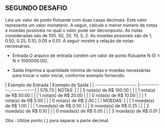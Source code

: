 ## SEGUNDO DESAFIO

Leia um valor de ponto flutuante com duas casas decimais. Este valor representa um valor
monetário. A seguir, calcule o menor número de notas e moedas possíveis no qual o valor
pode ser decomposto. As notas consideradas são de 100, 50, 20, 10, 5, 2. As moedas
possíveis são de 1, 0.50, 0.25, 0.10, 0.05 e 0.01. A seguir mostre a relação de notas
necessárias.

- Entrada
O arquivo de entrada contém um valor de ponto flutuante N (0 ≤ N ≤ 1000000.00).

- Saída
Imprima a quantidade mínima de notas e moedas necessárias para trocar o valor inicial,
conforme exemplo fornecido.


|   Exemplo de Entrada  |     Exemplo de Saída    |
| --------------------- |------------_------------|
| 576.73                | NOTAS:                  |
|                       | 5 nota(s) de R$ 100.00  | 
|                       | 1 nota(s) de R$ 50.00   |
|                       | 1 nota(s) de R$ 20.00   |
|                       | 0 nota(s) de R$ 10.00   |
|                       | 1 nota(s) de R$ 5.00    |
|                       | 0 nota(s) de R$ 2.00    |
|                       | MOEDAS:                 |
|                       | 1 moeda(s) de R$ 1.00   |
|                       | 1 moeda(s) de R$ 0.50   |
|                       | 0 moeda(s) de R$ 0.25   |
|                       | 2 moeda(s) de R$ 0.10   |
|                       | 0 moeda(s) de R$ 0.05   |
|                       | 3 moeda(s) de R$ 0.01   |

Obs.: Utilize ponto (.) para separar a parte decimal.